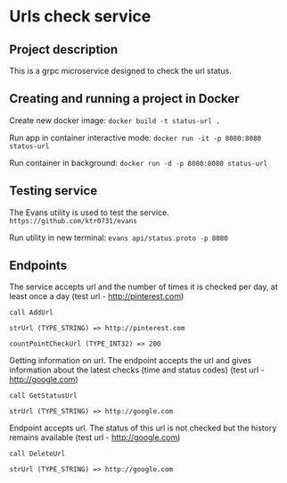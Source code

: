 # Urls check service

## Project description

This is a grpc microservice designed to check the url status.

## Creating and running a project in Docker

Create new docker image: 
``docker build -t status-url .``

Run app in container interactive mode:
``docker run -it -p 8080:8080 status-url``

Run container in background:
``docker run -d -p 8080:8080 status-url``

## Testing service
The Evans utility is used to test the service.
``https://github.com/ktr0731/evans``

Run utility in new terminal:
``evans api/status.proto -p 8080``

## Endpoints
The service accepts url and the number of times it is checked per day, at least once a day (test url - http://pinterest.com)

``call AddUrl``

``strUrl (TYPE_STRING) => http://pinterest.com``

``countPointCheckUrl (TYPE_INT32) => 200``

Getting information on url. The endpoint accepts the url and gives information about the latest checks (time and status codes) (test url - http://google.com)

``call GetStatusUrl``

``strUrl (TYPE_STRING) => http://google.com``

Endpoint accepts url. The status of this url is not checked but the history remains available (test url - http://google.com)

``call DeleteUrl``

``strUrl (TYPE_STRING) => http://google.com``

